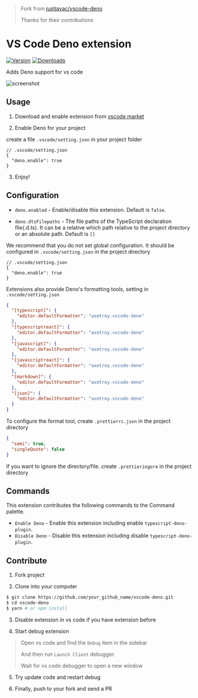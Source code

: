 > Fork from [justjavac/vscode-deno](https://github.com/justjavac/vscode-deno)
>
> Thanks for their contributions

# VS Code Deno extension

[![Version](https://vsmarketplacebadge.apphb.com/version/axetroy.vscode-deno.svg)](https://marketplace.visualstudio.com/items?itemName=axetroy.vscode-deno)
[![Downloads](https://vsmarketplacebadge.apphb.com/downloads/axetroy.vscode-deno.svg)](https://marketplace.visualstudio.com/items?itemName=axetroy.vscode-deno)

Adds Deno support for vs code

![screenshot](screenshot.gif)

## Usage

1. Download and enable extension from [vscode market](https://marketplace.visualstudio.com/items?itemName=axetroy.vscode-deno)

2. Enable Deno for your project

create a file `.vscode/setting.json` in your project folder

```json5
// .vscode/setting.json
{
  "deno.enable": true
}
```

3. Enjoy!

## Configuration

- `deno.enabled` - Enable/disable this extension. Default is `false`.

- `deno.dtsFilepaths` - The file paths of the TypeScript declaration file(.d.ts). It can be a relative which path relative to the project directory or an absolute path. Default is `[]`

We recommend that you do not set global configuration. It should be configured in `.vscode/setting.json` in the project directory

```json5
// .vscode/setting.json
{
  "deno.enable": true
}
```

Extensions also provide Deno's formatting tools, setting in `.vscode/setting.json`

```json
{
  "[typescript]": {
    "editor.defaultFormatter": "axetroy.vscode-deno"
  },
  "[typescriptreact]": {
    "editor.defaultFormatter": "axetroy.vscode-deno"
  },
  "[javascript]": {
    "editor.defaultFormatter": "axetroy.vscode-deno"
  },
  "[javascriptreact]": {
    "editor.defaultFormatter": "axetroy.vscode-deno"
  },
  "[markdown]": {
    "editor.defaultFormatter": "axetroy.vscode-deno"
  },
  "[json]": {
    "editor.defaultFormatter": "axetroy.vscode-deno"
  }
}
```

To configure the format tool, create `.prettierrc.json` in the project directory

```json
{
  "semi": true,
  "singleQuote": false
}
```

If you want to ignore the directory/file. create `.prettieringore` in the project directory

## Commands

This extension contributes the following commands to the Command palette.

- `Enable Deno` - Enable this extension including enable `typescript-deno-plugin`.
- `Disable Deno` - Disable this extension including disable `typescript-deno-plugin`.

## Contribute

1. Fork project

2. Clone into your computer

```bash
$ git clone https://github.com/your_github_name/vscode-deno.git
$ cd vscode-deno
$ yarn # or npm install
```

3. Disable extension in vs code if you have extension before

4. Start debug extension

> Open vs code and find the `Debug` item in the sidebar
>
> And then run `Launch Client` debugger.
>
> Wait for vs code debugger to open a new window

5. Try update code and restart debug

6. Finally, push to your fork and send a PR

